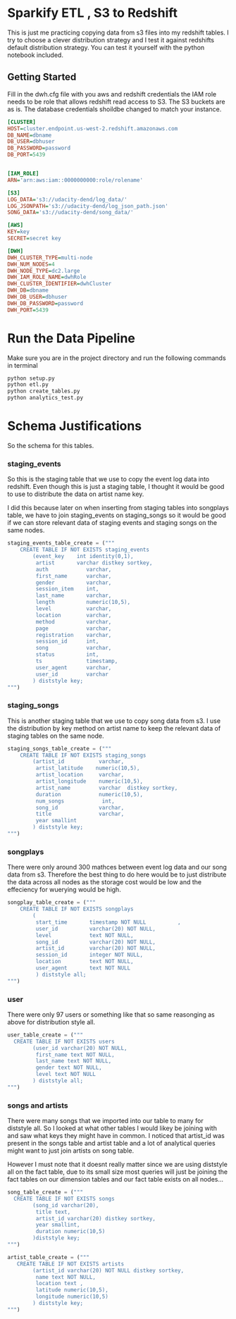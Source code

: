 # Sparkify ETL , S3 to Redshift

This is just me practicing copying data from s3 files into my redshift tables. I try to choose
a clever distribution strategy and I test it against redshifts default distribution strategy. 
You can test it yourself with the python notebook included.

## Getting Started

Fill in the dwh.cfg file with you aws and redshift credentials the IAM role needs to be role that allows 
redshift read access to S3. The S3 buckets are as is. The database credentials shoildbe changed to match your
instance.

```ini
[CLUSTER]
HOST=cluster.endpoint.us-west-2.redshift.amazonaws.com
DB_NAME=dbname
DB_USER=dbhuser
DB_PASSWORD=password
DB_PORT=5439


[IAM_ROLE]
ARN='arn:aws:iam::0000000000:role/rolename'

[S3]
LOG_DATA='s3://udacity-dend/log_data/'
LOG_JSONPATH='s3://udacity-dend/log_json_path.json'
SONG_DATA='s3://udacity-dend/song_data/'

[AWS]
KEY=key
SECRET=secret key

[DWH]
DWH_CLUSTER_TYPE=multi-node
DWH_NUM_NODES=4
DWH_NODE_TYPE=dc2.large
DWH_IAM_ROLE_NAME=dwhRole
DWH_CLUSTER_IDENTIFIER=dwhCluster
DWH_DB=dbname
DWH_DB_USER=dbhuser
DWH_DB_PASSWORD=password
DWH_PORT=5439
```

# Run the Data Pipeline
Make sure you are in the project directory and run the following commands in terminal
```python 
python setup.py
python etl.py
python create_tables.py
python analytics_test.py
```

# Schema Justifications
So the schema for this tables.

### staging_events
So this is the staging table that we use to copy the event log data into redshift.
Even though this is just a staging table, I thought it would be good to use to distribute
the data on artist name key.

I did this because later on when inserting from staging tables into songplays table, we have to join staging_events on
staging_songs so it would be good if we can store relevant data of staging events and staging songs on the same nodes. 

```python
staging_events_table_create = ("""
    CREATE TABLE IF NOT EXISTS staging_events
        (event_key    int identity(0,1),
         artist       varchar distkey sortkey,
         auth            varchar,
         first_name      varchar,
         gender          varchar,
         session_item    int,
         last_name       varchar,
         length          numeric(10,5),
         level           varchar,
         location        varchar,
         method          varchar,
         page            varchar,
         registration    varchar,
         session_id      int,
         song            varchar,
         status          int,
         ts              timestamp,
         user_agent      varchar,
         user_id         varchar
        ) diststyle key;
""")
```

### staging_songs
This is another staging table that we use to copy song data from s3. I use the distribution by key method on artist name
to keep the relevant data of staging tables on the same node.

```python 
staging_songs_table_create = ("""
    CREATE TABLE IF NOT EXISTS staging_songs
        (artist_id           varchar,
         artist_latitude    numeric(10,5),
         artist_location     varchar,
         artist_longitude    numeric(10,5),
         artist_name         varchar  distkey sortkey,
         duration            numeric(10,5),
         num_songs            int,
         song_id             varchar,
         title               varchar,
         year smallint
        ) diststyle key;
""")
````
### songplays
There were only around 300 mathces between event log data and our song data from s3. Therefore the best
thing to do here would be to just distribute the data across all nodes as the storage cost would be low
and the effeciency for wuerying would be high.


```python
songplay_table_create = ("""
    CREATE TABLE IF NOT EXISTS songplays 
        (
         start_time       timestamp NOT NULL          ,
         user_id          varchar(20) NOT NULL,
         level            text NOT NULL,
         song_id          varchar(20) NOT NULL,
         artist_id        varchar(20) NOT NULL,
         session_id       integer NOT NULL,
         location         text NOT NULL,
         user_agent       text NOT NULL
         ) diststyle all;
""")
```

### user
There were only 97 users or something like that so same reasonging as above for distribution style all.

```python
user_table_create = ("""
  CREATE TABLE IF NOT EXISTS users
        (user_id varchar(20) NOT NULL,
         first_name text NOT NULL,
         last_name text NOT NULL,
         gender text NOT NULL,
         level text NOT NULL
        ) diststyle all;
""")
```

### songs and artists
There were many songs that we imported into our table to many for diststyle all. So I looked at what other 
tables I would likey be joining with and saw what keys they might have in common. I noticed that artist_id was 
present in the songs table and artist table and a lot of analytical queries might want to
just join artists on song table. 

However I must note that it doesnt really matter since we are using diststyle all on the fact table, due to its
small size most queries will just be joining the fact tables on our dimension tables and our fact table exists on
all nodes...

```python
song_table_create = ("""
  CREATE TABLE IF NOT EXISTS songs
        (song_id varchar(20),
         title text,
         artist_id varchar(20) distkey sortkey,
         year smallint,
         duration numeric(10,5)
        )diststyle key;
""")

artist_table_create = ("""
   CREATE TABLE IF NOT EXISTS artists
        (artist_id varchar(20) NOT NULL distkey sortkey,
         name text NOT NULL,
         location text ,
         latitude numeric(10,5),
         longitude numeric(10,5)
        ) diststyle key;
""")

```



